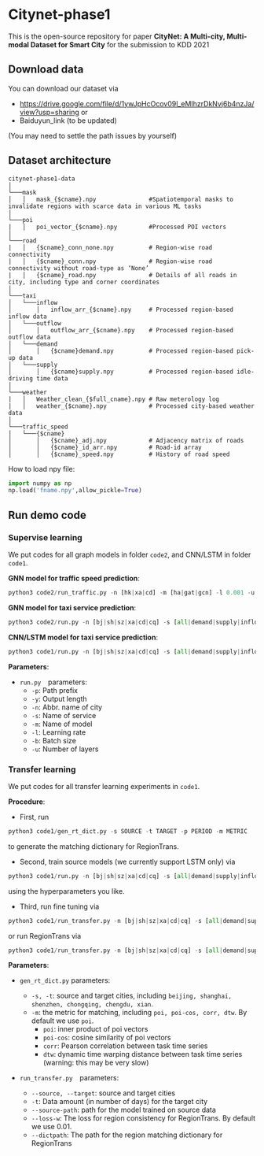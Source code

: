 # Citynet-phase1

This is the open-source repository for paper **CityNet: A Multi-city, Multi-modal Dataset for Smart City** for the submission to KDD 2021

## Download data
You can download our dataset via 
- https://drive.google.com/file/d/1ywJpHcOcov09l_eMIhzrDkNvj6b4nzJa/view?usp=sharing or 
- Baiduyun_link (to be updated)

(You may need to settle the path issues by yourself)

## Dataset architecture
```
citynet-phase1-data
│
└───mask
│   │   mask_{$cname}.npy               #Spatiotemporal masks to invalidate regions with scarce data in various ML tasks
│   
└───poi
|   │   poi_vector_{$cname}.npy         #Processed POI vectors
│   
└───road
|   │   {$cname}_conn_none.npy          # Region-wise road connectivity
|   │   {$cname}_conn.npy               # Region-wise road connectivity without road-type as ‘None’
|   │   {$cname}_road.npy               # Details of all roads in city, including type and corner coordinates
│   
└───taxi
│   └───inflow
│       │   inflow_arr_{$cname}.npy     # Processed region-based inflow data
│   └───outflow
│       │   outflow_arr_{$cname}.npy    # Processed region-based outflow data
│   └───demand
│       │   {$cname}demand.npy          # Processed region-based pick-up data
│   └───supply
│       │   {$cname}supply.npy          # Processed region-based idle-driving time data
│   
└───weather
|   │   Weather_clean_{$full_cname}.npy # Raw meterology log
|   │   weather_{$cname}.npy            # Processed city-based weather data
│   
└───traffic_speed
│   └───{$cname}
│       │   {$cname}_adj.npy            # Adjacency matrix of roads
│       │   {$cname}_id_arr.npy         # Road-id array
│       │   {$cname}_speed.npy          # History of road speed
```
How to load npy file:
```python
import numpy as np
np.load('fname.npy',allow_pickle=True)
```

## Run demo code

### Supervise learning

We put codes for all graph models in folder `code2`, and CNN/LSTM in folder `code1`. 

**GNN model for traffic speed prediction**:
```python
python3 code2/run_traffic.py -n [hk|xa|cd] -m [ha|gat|gcn] -l 0.001 -u 3 -b 16
```
**GNN model for taxi service prediction**:
```python
python3 code2/run.py -n [bj|sh|sz|xa|cd|cq] -s [all|demand|supply|inflow|outflow] -m [gat|gcn] -l 0.001 -u 3 -b 16
```
**CNN/LSTM model for taxi service prediction**:

```python
python3 code1/run.py -n [bj|sh|sz|xa|cd|cq] -s [all|demand|supply|inflow|outflow] -m [CNN|LSTM] -l 0.001 -b 8 -e 75 -w 1
```
**Parameters**: 
- `run.py  `parameters: 
    - `-p`: Path prefix 
    - `-y`: Output length 
    - `-n`: Abbr. name of city
    - `-s`: Name of service
    - `-m`: Name of model
    - `-l`: Learning rate
    - `-b`: Batch size
    - `-u`: Number of layers



### Transfer learning

We put codes for all transfer learning experiments in `code1`. 

**Procedure**:

- First, run

```python
python3 code1/gen_rt_dict.py -s SOURCE -t TARGET -p PERIOD -m METRIC
```

to generate the matching dictionary for RegionTrans. 

- Second, train source models (we currently support LSTM only) via

```python
python3 code1/run.py -n [bj|sh|sz|xa|cd|cq] -s [all|demand|supply|inflow|outflow] -m LSTM -l 0.001 -b 8 -e 75 -w 1
```

using the hyperparameters you like. 

- Third, run fine tuning via 

```python
python3 code1/run_transfer.py -n [bj|sh|sz|xa|cd|cq] -s [all|demand|supply|inflow|outflow] -a finetune -t T --source SOURCE --target TARGET --source-path PATH
```

or run RegionTrans via

```python
python3 code1/run_transfer.py -n [bj|sh|sz|xa|cd|cq] -s [all|demand|supply|inflow|outflow] -a regiontrans -t T --source SOURCE --target TARGET --source-path PATH --loss-w 0.01 --dictpath DICTPATH
```

**Parameters**: 

- `gen_rt_dict.py` parameters: 
    - `-s, -t`: source and target cities, including `beijing, shanghai, shenzhen, chongqing, chengdu, xian`. 
    - `-m`: the metric for matching, including `poi, poi-cos, corr, dtw`. By default we use `poi`. 
        - `poi`: inner product of poi vectors
        - `poi-cos`: cosine similarity of poi vectors
        - `corr`: Pearson correlation between task time series
        - `dtw`: dynamic time warping distance between task time series (warning: this may be very slow)

- `run_transfer.py  `parameters: 
    - `--source, --target`: source and target cities
    - `-t`: Data amount (in number of days) for the target city
    - `--source-path`: path for the model trained on source data
    - `--loss-w`: The loss for region consistency for RegionTrans. By default we use 0.01. 
    - `--dictpath`: The path for the region matching dictionary for RegionTrans





